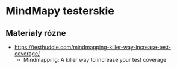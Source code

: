 # MindMapy testerskie

## Materiały różne

* https://testhuddle.com/mindmapping-killer-way-increase-test-coverage/
    * Mindmapping: A killer way to increase your test coverage 